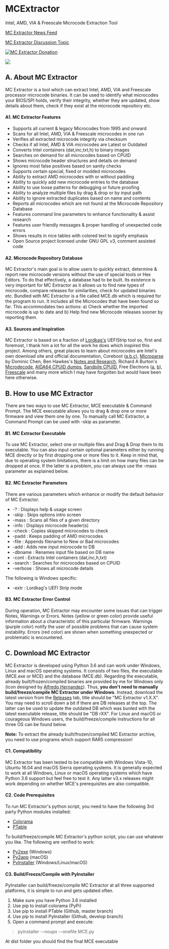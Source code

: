 # MCExtractor
Intel, AMD, VIA &amp; Freescale Microcode Extraction Tool

[MC Extractor News Feed](https://twitter.com/platomaniac)

[MC Extractor Discussion Topic](http://www.win-raid.com/t2199f16-MC-Extractor-Intel-AMD-VIA-amp-Freescale-Microcode-Extraction-Tool.html#msg30320)

[![MC Extractor Donation](https://img.shields.io/badge/Donate-PayPal-green.svg)](https://www.paypal.com/cgi-bin/webscr?cmd=_s-xclick&hosted_button_id=DJDZD3PRGCSCL)

![](https://i.imgur.com/3EP7N82.png)

## **A. About MC Extractor**

MC Extractor is a tool which can extract Intel, AMD, VIA and Freescale processor microcode binaries. It can be used to identify what microcodes your BIOS/SPI holds, verify their integrity, whether they are updated, show details about them, check if they exist at the microcode repository etc.

#### **A1. MC Extractor Features**

- Supports all current & legacy Microcodes from 1995 and onward
- Scans for all Intel, AMD, VIA & Freescale microcodes in one run
- Verifies all extracted microcode integrity via checksum
- Checks if all Intel, AMD & VIA microcodes are Latest or Outdated
- Converts Intel containers (dat,inc,txt,h) to binary images
- Searches on demand for all microcodes based on CPUID
- Shows microcode header structures and details on demand
- Ignores most false positives based on sanity checks
- Supports certain special, fixed or modded microcodes
- Ability to extract AMD microcodes with or without padding
- Ability to quickly add new microcode entries to the database
- Ability to use loose patterns for debugging or future proofing
- Ability to analyze multiple files by drag & drop or by input path
- Ability to ignore extracted duplicates based on name and contents
- Reports all microcodes which are not found at the Microcode Repository Database
- Features command line parameters to enhance functionality & assist research
- Features user friendly messages & proper handling of unexpected code errors
- Shows results in nice tables with colored text to signify emphasis
- Open Source project licensed under GNU GPL v3, comment assisted code

#### **A2. Microcode Repository Database**

MC Extractor's main goal is to allow users to quickly extract, determine & report new microcode versions without the use of special tools or Hex Editors. To do that effectively, a database had to be built. Its existence is very important for MC Extractor as it allows us to find new types of microcode, compare releases for similarities, check for updated binaries etc. Bundled with MC Extractor is a file called MCE.db which is required for the program to run. It includes all the Microcodes that have been found so far. This accommodates two actions: a) Check whether the imported microcode is up to date and b) Help find new Microcode releases sooner by reporting them.

#### **A3. Sources and Inspiration**

MC Extractor is based on a fraction of [Lordkag's](http://www.win-raid.com/u369_lordkag.html) UEFIStrip tool so, first and foremost, I thank him a lot for all the work he does which inspired this project. Among others, great places to learn about microcodes are Intel's own download site and official documentation, Coreboot ([a](https://chromium.googlesource.com/chromiumos/third_party/coreboot/),[b](https://review.coreboot.org/cgit/coreboot.git/tree/src/cpu?id=HEAD),[c](https://review.coreboot.org/cgit/coreboot.git/tree/src/cpu/via/nano/update_ucode.h?id=HEAD)), [Microparse](https://github.com/ddcc/microparse) by Dominic Chen, Ben Hawkes's [Notes and Research](http://inertiawar.com/microcode/), Richard A Burton's [Microdecode](http://www.onlinecompiler.net/sourcecode&id=18684), [AIDA64 CPUID dumps](http://instlatx64.atw.hu/), [Sandpile CPUID](http://sandpile.org/x86/cpuid.htm), Free Electrons ([a](http://lxr.free-electrons.com/source/arch/x86/include/asm/microcode_amd.h), [b](http://elixir.free-electrons.com/linux/latest/source/Documentation/powerpc/qe_firmware.txt)), [Freescale](http://opensource.freescale.com/firmware/) and many more which I may have forgotten but would have been here otherwise.

## **B. How to use MC Extractor**

There are two ways to use MC Extractor, MCE executable & Command Prompt. The MCE executable allows you to drag & drop one or more firmware and view them one by one. To manually call MC Extractor, a Command Prompt can be used with -skip as parameter.

#### **B1. MC Extractor Executable**

To use MC Extractor, select one or multiple files and Drag & Drop them to its executable. You can also input certain optional parameters either by running MCE directly or by first dropping one or more files to it. Keep in mind that, due to operating system limitations, there is a limit on how many files can be dropped at once. If the latter is a problem, you can always use the -mass parameter as explained below.

#### **B2. MC Extractor Parameters**

There are various parameters which enhance or modify the default behavior of MC Extractor.

* -? : Displays help & usage screen
* -skip : Skips options intro screen
* -mass : Scans all files of a given directory
* -info : Displays microcode header(s)
* -check : Copies skipped microcodes to check
* -padd : Keeps padding of AMD microcodes
* -file : Appends filename to New or Bad microcodes
* -add : Adds new input microcode to DB
* -dbname : Renames input file based on DB name
* -cont : Extracts Intel containers (dat,inc,h,txt)
* -search : Searches for microcodes based on CPUID
* -verbose : Shows all microcode details

The following is Windows specific:

* -extr : Lordkag's UEFI Strip mode

#### **B3. MC Extractor Error Control**

During operation, MC Extractor may encounter some issues that can trigger Notes, Warnings or Errors. Notes (yellow or green color) provide useful information about a characteristic of this particular firmware. Warnings (purple color) notify the user of possible problems that can cause system instability. Errors (red color) are shown when something unexpected or problematic is encountered.

## **C. Download MC Extractor**

MC Extractor is developed using Python 3.6 and can work under Windows, Linux and macOS operating systems. It consists of two files, the executable (MCE.exe or MCE) and the database (MCE.db). Regarding the executable, already built/frozen/compiled binaries are provided by me for Windows only (icon designed by [Alfredo Hernandez](https://www.alfredocreates.com/)). Thus, **you don't need to manually build/freeze/compile MC Extractor under Windows**. Instead, download the latest version from the [Releases](https://github.com/platomav/MCExtractor/releases) tab, title should be "MC Extractor v1.X.X". You may need to scroll down a bit if there are DB releases at the top. The latter can be used to update the outdated DB which was bunled with the latest executable release, title should be "DB rXX". For Linux and macOS or courageous Windows users, the build/freeze/compile instructions for all three OS can be found below.

**Note:** To extract the already built/frozen/compiled MC Extractor archive, you need to use programs which support RAR5 compression!

#### **C1. Compatibility**

MC Extractor has been tested to be compatible with Windows Vista-10, Ubuntu 16.04 and macOS Sierra operating systems. It is generally expected to work at all Windows, Linux or macOS operating systems which have Python 3.6 support but feel free to test it. Any latter v3.x releases might work depending on whether MCE's prerequisites are also compatible.

#### **C2. Code Prerequisites**

To run MC Extractor's python script, you need to have the following 3rd party Python modules installed:

* [Colorama](https://pypi.python.org/pypi/colorama/)
* [PTable](https://github.com/kxxoling/PTable/tree/master/)

To build/freeze/compile MC Extractor's python script, you can use whatever you like. The following are verified to work:

* [Py2exe](https://pypi.python.org/pypi/py2exe/) (Windows)
* [Py2app](https://pypi.python.org/pypi/py2app/) (macOS)
* [PyInstaller](https://github.com/pyinstaller/pyinstaller/tree/develop/) (Windows/Linux/macOS)

#### **C3. Build/Freeze/Compile with PyInstaller**

PyInstaller can build/freeze/compile MC Extractor at all three supported platforms, it is simple to run and gets updated often.

1. Make sure you have Python 3.6 installed
2. Use pip to install colorama (PyPi)
3. Use pip to install PTable (Github, master branch)
4. Use pip to install PyInstaller (Github, develop branch)
5. Open a command prompt and execute:

> pyinstaller --noupx --onefile MCE.py

At dist folder you should find the final MCE executable